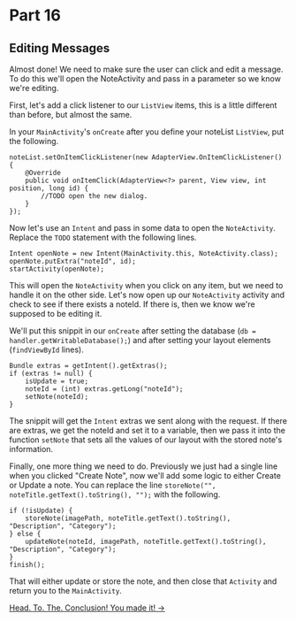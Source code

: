 # Part 16
## Editing Messages

Almost done! We need to make sure the user can click and edit a message. To do this we'll open the NoteActivity and pass in a parameter so we know we're editing.

First, let's add a click listener to our `ListView` items, this is a little different than before, but almost the same.

In your `MainActivity`'s `onCreate` after you define your noteList `ListView`, put the following.
```
noteList.setOnItemClickListener(new AdapterView.OnItemClickListener() {
    @Override
    public void onItemClick(AdapterView<?> parent, View view, int position, long id) {
        //TODO open the new dialog.
    }
});
```

Now let's use an `Intent` and pass in some data to open the `NoteActivity`. Replace the `TODO` statement with the following lines.

```
Intent openNote = new Intent(MainActivity.this, NoteActivity.class);
openNote.putExtra("noteId", id);
startActivity(openNote);
```

This will open the `NoteActivity` when you click on any item, but we need to handle it on the other side. Let's now open up our `NoteActivity` activity and check to see if there exists a noteId. If there is, then we know we're supposed to be editing it.

We'll put this snippit in our `onCreate` after setting the database (`db = handler.getWritableDatabase();`) and after setting your layout elements (`findViewById` lines).
```
Bundle extras = getIntent().getExtras();
if (extras != null) {
    isUpdate = true;
    noteId = (int) extras.getLong("noteId");
    setNote(noteId);
}
```

The snippit will get the `Intent` extras we sent along with the request. If there are extras, we get the noteId and set it to a variable, then we pass it into the function `setNote` that sets all the values of our layout with the stored note's information.

Finally, one more thing we need to do. Previously we just had a single line when you clicked "Create Note", now we'll add some logic to either Create or Update a note. You can replace the line `storeNote("", noteTitle.getText().toString(), "");` with the following.

```
if (!isUpdate) {
    storeNote(imagePath, noteTitle.getText().toString(), "Description", "Category");
} else {
    updateNote(noteId, imagePath, noteTitle.getText().toString(), "Description", "Category");
}
finish();
```

That will either update or store the note, and then close that `Activity` and return you to the `MainActivity`.

[Head. To. The. Conclusion! You made it! ->](conclusion.html)